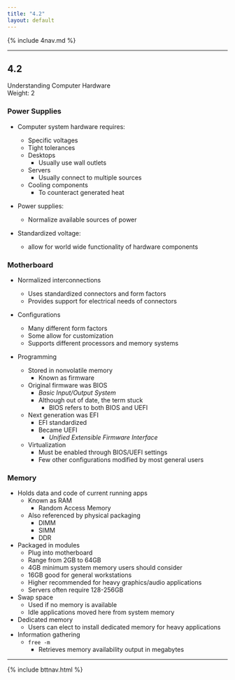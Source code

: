 ```yaml
---
title: "4.2"
layout: default
---
```


{% include 4nav.md %}

---

## 4.2
Understanding Computer Hardware  
Weight: 2  

### Power Supplies
- Computer system hardware requires:  
    - Specific voltages
    - Tight tolerances
    - Desktops
        - Usually use wall outlets
    - Servers
        - Usually connect to multiple sources
    - Cooling components
        - To counteract generated heat

- Power supplies:  
    - Normalize available sources of power

- Standardized voltage:  
    - allow for world wide functionality of hardware components

### Motherboard
- Normalized interconnections  
    - Uses standardized connectors and form factors
    - Provides support for electrical needs of connectors

- Configurations  
    - Many different form factors
    - Some allow for customization 
    - Supports different processors and memory systems

- Programming  
    - Stored in nonvolatile memory
        - Known as firmware
    - Original firmware was BIOS
        - *Basic Input/Output System*
        - Although out of date, the term stuck
            - BIOS refers to both BIOS and UEFI
    - Next generation was EFI
        - EFI standardized 
        - Became UEFI
            - *Unified Extensible Firmware Interface*
    - Virtualization
        - Must be enabled through BIOS/UEFI settings
        - Few other configurations modified by most general users

### Memory
- Holds data and code of current running apps  
    - Known as RAM
        - Random Access Memory
    - Also referenced by physical packaging
        - DIMM
        - SIMM
        - DDR
- Packaged in modules
    - Plug into motherboard
    - Range from 2GB to 64GB
    - 4GB minimum system memory users should consider
    - 16GB good for general workstations
    - Higher recommended for heavy graphics/audio applications
    - Servers often require 128-256GB
- Swap space
    - Used if no memory is available
    - Idle applications moved here from system memory
- Dedicated memory
    - Users can elect to install dedicated memory for heavy applications
- Information gathering
    - `free -m`
        - Retrieves memory availability output in megabytes

---

{% include bttnav.html %}